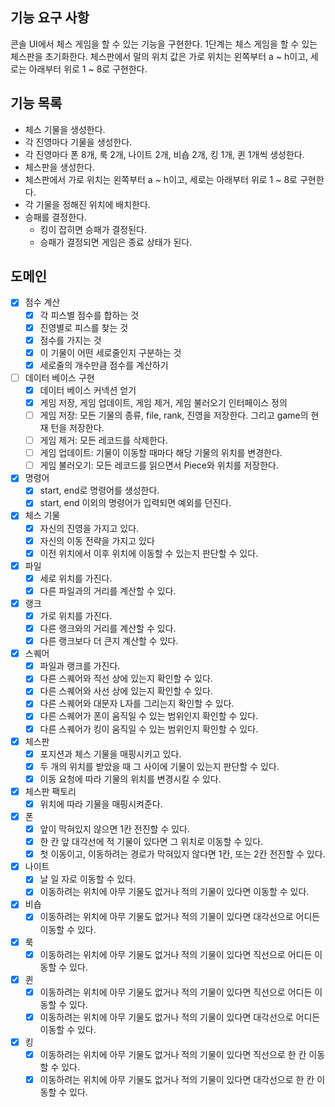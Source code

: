 ## 기능 요구 사항

콘솔 UI에서 체스 게임을 할 수 있는 기능을 구현한다.
1단계는 체스 게임을 할 수 있는 체스판을 초기화한다.
체스판에서 말의 위치 값은 가로 위치는 왼쪽부터 a ~ h이고, 세로는 아래부터 위로 1 ~ 8로 구현한다.

## 기능 목록

- 체스 기물을 생성한다.
- 각 진영마다 기물을 생성한다.
- 각 진영마다 폰 8개, 룩 2개, 나이트 2개, 비숍 2개, 킹 1개, 퀸 1개씩 생성한다.
- 체스판을 생성한다.
- 체스판에서 가로 위치는 왼쪽부터 a ~ h이고, 세로는 아래부터 위로 1 ~ 8로 구현한다.
- 각 기물을 정해진 위치에 배치한다.
- 승패를 결정한다.
  - 킹이 잡히면 승패가 결정된다.
  - 승패가 결정되면 게임은 종료 상태가 된다.

## 도메인
- [x] 점수 계산
  - [x] 각 피스별 점수를 합하는 것
  - [x] 진영별로 피스를 찾는 것
  - [x] 점수를 가지는 것
  - [x] 이 기물이 어떤 세로줄인지 구분하는 것
  - [x] 세로줄의 개수만큼 점수를 계산하기

- [ ] 데이터 베이스 구현
  - [x] 데이터 베이스 커넥션 얻기
  - [x] 게임 저장, 게임 업데이트, 게임 제거, 게임 불러오기 인터페이스 정의
  - [ ] 게임 저장: 모든 기물의 종류, file, rank, 진영을 저장한다. 그리고 game의 현재 턴을 저장한다.
  - [ ] 게임 제거: 모든 레코드를 삭제한다.
  - [ ] 게임 업데이트: 기물이 이동할 때마다 해당 기물의 위치를 변경한다.
  - [ ] 게임 불러오기: 모든 레코드를 읽으면서 Piece와 위치를 저장한다.

- [x] 명령어
  - [x] start, end로 명령어를 생성한다.
  - [x] start, end 이외의 명령어가 입력되면 예외를 던진다.

- [x] 체스 기물
  - [x] 자신의 진영을 가지고 있다.
  - [x] 자신의 이동 전략을 가지고 있다
  - [x] 이전 위치에서 이후 위치에 이동할 수 있는지 판단할 수 있다.

- [x] 파일
  - [x] 세로 위치를 가진다.
  - [x] 다른 파일과의 거리를 계산할 수 있다.

- [x] 랭크
  - [x] 가로 위치를 가진다.
  - [x] 다른 랭크와의 거리를 계산할 수 있다.
  - [x] 다른 랭크보다 더 큰지 계산할 수 있다.

- [x] 스퀘어
  - [x] 파일과 랭크를 가진다.
  - [x] 다른 스퀘어와 직선 상에 있는지 확인할 수 있다.
  - [x] 다른 스퀘어와 사선 상에 있는지 확인할 수 있다.
  - [x] 다른 스퀘어와 대문자 L자를 그리는지 확인할 수 있다.
  - [x] 다른 스퀘어가 폰이 움직일 수 있는 범위인지 확인할 수 있다.
  - [x] 다른 스퀘어가 킹이 움직일 수 있는 범위인지 확인할 수 있다.

- [x] 체스판
  - [x] 포지션과 체스 기물을 매핑시키고 있다.
  - [x] 두 개의 위치를 받았을 때 그 사이에 기물이 있는지 판단할 수 있다.
  - [x] 이동 요청에 따라 기물의 위치를 변경시킬 수 있다.

- [x] 체스판 팩토리
  - [x] 위치에 따라 기물을 매핑시켜준다.

- [x] 폰
  - [x] 앞이 막혀있지 않으면 1칸 전진할 수 있다.
  - [x] 한 칸 앞 대각선에 적 기물이 있다면 그 위치로 이동할 수 있다.
  - [x] 첫 이동이고, 이동하려는 경로가 막혀있지 않다면 1칸, 또는 2칸 전진할 수 있다.

- [x] 나이트
  - [x] 날 일 자로 이동할 수 있다.
  - [x] 이동하려는 위치에 아무 기물도 없거나 적의 기물이 있다면 이동할 수 있다.

- [x] 비숍
  - [x] 이동하려는 위치에 아무 기물도 없거나 적의 기물이 있다면 대각선으로 어디든 이동할 수 있다.

- [x] 룩
  - [x] 이동하려는 위치에 아무 기물도 없거나 적의 기물이 있다면 직선으로 어디든 이동할 수 있다.

- [x] 퀸
  - [x] 이동하려는 위치에 아무 기물도 없거나 적의 기물이 있다면 직선으로 어디든 이동할 수 있다.
  - [x] 이동하려는 위치에 아무 기물도 없거나 적의 기물이 있다면 대각선으로 어디든 이동할 수 있다.

- [x] 킹
  - [x] 이동하려는 위치에 아무 기물도 없거나 적의 기물이 있다면 직선으로 한 칸 이동할 수 있다.
  - [x] 이동하려는 위치에 아무 기물도 없거나 적의 기물이 있다면 대각선으로 한 칸 이동할 수 있다.
